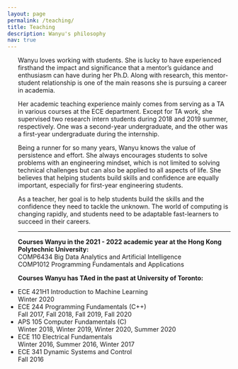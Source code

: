 ```yaml
---
layout: page
permalink: /teaching/
title: Teaching
description: Wanyu's philosophy 
nav: true
---
```


<ul class="square">
<!-- research -->
<p>Wanyu loves working with students. She is lucky to have experienced firsthand the impact and significance that a mentor’s guidance and enthusiasm can have during her Ph.D. Along with research, this mentor-student relationship is one of the main reasons she is pursuing a career in academia.</p>

<p>Her academic teaching experience mainly comes from serving as a TA in various courses at the ECE department. Except for TA work, she supervised two research intern students during 2018 and 2019 summer, respectively. One was a second-year undergraduate, and the other was a first-year undergraduate during the internship.</p> 

<p>Being a runner for so many years, Wanyu knows the value of persistence and effort. She always encourages students to solve problems with an engineering mindset, which is not limited to solving technical challenges but can also be applied to all aspects of life. She believes that helping students build skills and confidence are equally important, especially for first-year engineering students.</p>

<p>As a teacher, her goal is to help students build the skills and the confidence they need to tackle the unknown. The world of computing is changing rapidly, and students need to be adaptable fast-learners to succeed in their careers.</p>
<!-- teaching -->


<p><hr>
<strong>Courses Wanyu  in the 2021 - 2022 academic year at the Hong Kong Polytechnic University:</strong> 
<br>COMP6434 Big Data Analytics and Artificial Intelligence
<br>COMP1012 Programming Fundamentals and Applications

<strong>Courses Wanyu has TAed in the past at University of Toronto:</strong> 
<br>
<li>ECE 421H1 Introduction to Machine Learning
<br>Winter 2020</li>
<li>ECE 244 Programming Fundamentals (C++) 
<br>Fall 2017, Fall 2018, Fall 2019, Fall 2020</li>
<li>APS 105 Computer Fundamentals (C)
<br>Winter 2018, Winter 2019, Winter 2020, Summer 2020</li>
<li>ECE 110 Electrical Fundamentals
<br>Winter 2016, Summer 2016, Winter 2017</li>
<li>ECE 341 Dynamic Systems and Control
<br>Fall 2016</li>
<br>

<!-- Professional service -->

<!-- 
<strong>Professional Service</strong>
<li>Conference volunteer: IEEE INFOCOM 2020, ACM CCS 2018, IEEE ICNP 2017, IEEE IWQoS 2014</li>
<li>Reviewer for c onference manuscript submissions: USENIX HotCloud, ACM NOSSDAV, ACM MMSys, ACM/IEEE IoTDI, IFIP Networking, IEEE IWQoS, IEEE IC2E, WiOpt</li>
<br><br><br><br> -->

<!-- <li>Research assistant, supervised by Prof. <a href="https://iqua.ece.toronto.edu/bli/index.html">Baochun Li</a>
<br><i>September 2015 – Present</i>
<br><b>University of Toronto</b>, Toronto</li>

<li>Research assistant, supervised by Prof. <a href="https://www4.comp.polyu.edu.hk/~csjcao/">Jiannong Cao</a>
<br>2012 – 2015
<br><b>Hong Kong Polytechnic University</b>, Hong Kong</li> -->
